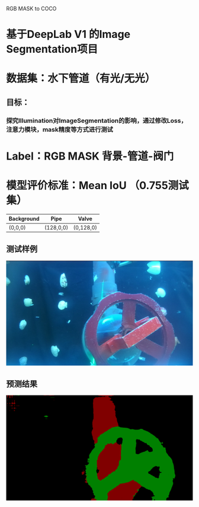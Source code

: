 RGB MASK to COCO  

# 基于DeepLab V1 的Image Segmentation项目  
# 数据集：水下管道（有光/无光）  
## 目标： 
  ### 探究Illumination对ImageSegmentation的影响，通过修改Loss，注意力模块，mask精度等方式进行测试  
# Label：RGB MASK 背景-管道-阀门  
# 模型评价标准：Mean IoU （0.755测试集）

Background  | Pipe  | Valve
 ---- | ----- | ------  
 (0,0,0) | (128,0,0) | (0,128,0)  
 
  ## 测试样例
  ![](output/test.png)
  ## 预测结果
  ![](output/mask.png)
